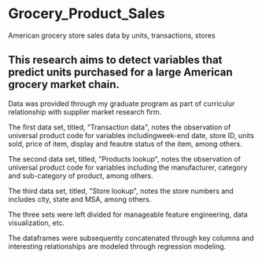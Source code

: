 # Grocery_Product_Sales
American grocery store sales data by units, transactions, stores

## This research aims to detect variables that predict units purchased for a large American grocery market chain.

Data was provided through my graduate program as part of curriculur relationship with supplier market research firm.

The first data set, titled, "Transaction data", notes the observation of universal product code for variables includingweek-end date, store ID, units sold, price of item, display and feautre status of the item, among others.

The second data set, titled, "Products lookup", notes the observation of universal product code for variables including the manufacturer, category and sub-category of product, among others.

The third data set, titled, "Store lookup", notes the store numbers and includes city, state and MSA, among others.

The three sets were left divided for manageable feature engineering, data visualization, etc.

The dataframes were subsequently concatenated through key columns and interesting relationships are modeled through regression modeling.
